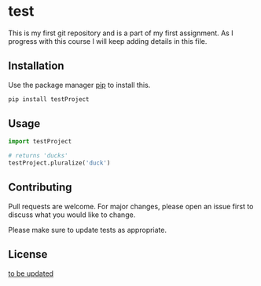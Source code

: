 # test

This is my first git repository and is a part of my first assignment. As I progress with this course I will keep adding details in this file.

## Installation

Use the package manager [pip](https://pip.pypa.io/en/stable/) to install this.

```bash
pip install testProject
```

## Usage

```python
import testProject

# returns 'ducks'
testProject.pluralize('duck')

```

## Contributing
Pull requests are welcome. For major changes, please open an issue first to discuss what you would like to change.

Please make sure to update tests as appropriate.

## License
[to be updated]()
